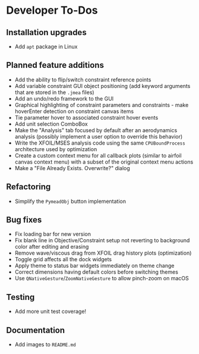 Developer To-Dos
================

Installation upgrades
---------------------
- Add `apt` package in Linux

Planned feature additions
-------------------------
- Add the ability to flip/switch constraint reference points
- Add variable constraint GUI object positioning (add keyword arguments that are stored in the `.jmea` files)
- Add an undo/redo framework to the GUI
- Graphical highlighting of constraint parameters and constraints - make hoverEnter detection on constraint canvas items
- Tie parameter hover to associated constraint hover events
- Add unit selection ComboBox
- Make the "Analysis" tab focused by default after an aerodynamics analysis (possibly implement a user option to
  override this behavior)
- Write the XFOIL/MSES analysis code using the same `CPUBoundProcess` architecture used by optimization
- Create a custom context menu for all callback plots (similar to airfoil canvas context menu) with a subset of the
  original context menu actions
- Make a "File Already Exists. Overwrite?" dialog

Refactoring
-----------
- Simplify the `PymeadObj` button implementation

Bug fixes
---------
- Fix loading bar for new version
- Fix blank line in Objective/Constraint setup not reverting to background color after editing and erasing
- Remove wave/viscous drag from XFOIL drag history plots (optimization)
- Toggle grid affects all the dock widgets
- Apply theme to status bar widgets immediately on theme change
- Correct dimensions having default colors before switching themes
- Use `QNativeGesture`/`ZoomNativeGesture` to allow pinch-zoom on macOS

Testing
-------
- Add more unit test coverage!

Documentation
-------------
- Add images to `README.md`
